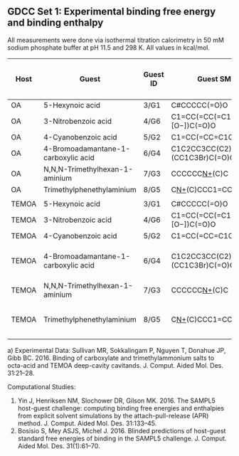 ## GDCC Set 1: Experimental binding free energy and binding enthalpy
All measurements were done via isothermal titration calorimetry in 50 mM sodium phosphate buffer at pH 11.5 and 298 K. All values in kcal/mol. 

|Host|Guest|Guest ID|Guest SMILES|Exp ΔG [<sup>a</sup>](#Gibb16)|Exp ΔG SEM [<sup>a</sup>]|Exp ΔH [<sup>a</sup>](#Gibb16)|Exp ΔH SEM [<sup>a</sup>]|Comp. Studies|
|----|--------------------------|--------|-----------------------|------|----------|------|----------|-------------|
|OA |5-Hexynoic acid                     |3/G1       |C#CCCCC(=O)O                      |-5.40|0.003| -7.71|0.05| [1](#YinGil)[2](#BosMichel)|
|OA |3-Nitrobenzoic acid                 |4/G6       |C1=CC(=CC(=C1)[N+](=O)[O−])C(=O)O |-5.34|0.005| -5.67|0.01| [1](#YinGil)[2](#BosMichel)|
|OA |4-Cyanobenzoic acid                 |5/G2       |C1=CC(=CC=C1C#N)C(=O)O            |-4.73|0.01 | -4.45|0.08| [1](#YinGil)[2](#BosMichel)|
|OA |4-Bromoadamantane-1-carboxylic acid |6/G4       |C1C2CC3CC(C2)(CC1C3Br)C(=O)O      |-9.37|0.01 |-14.78|0.02| [1](#YinGil)[2](#BosMichel)|
|OA |N,N,N-Trimethylhexan-1-aminium      |7/G3       |CCCCCC[N+](C)(C)C                 |-4.49|0.01 | -5.91|0.10| [1](#YinGil)[2](#BosMichel)|
|OA |Trimethylphenethylaminium           |8/G5       |C[N+](C)(C)CCC1=CC=CC=C1          |-3.72|0.01 | -9.96|0.11| [1](#YinGil)[2](#BosMichel)|
||
|TEMOA |5-Hexynoic acid                     |3/G1       |C#CCCCC(=O)O                      |-5.476                 |0.006|-9.961|0.006| [1](#YinGil)[2](#BosMichel)|
|TEMOA |3-Nitrobenzoic acid                 |4/G6       |C1=CC(=CC(=C1)[N+](=O)[O−])C(=O)O |-4.52                  |0.02 |-9.1  |0.1  | [1](#YinGil)[2](#BosMichel)|
|TEMOA |4-Cyanobenzoic acid                 |5/G2       |C1=CC(=CC=C1C#N)C(=O)O            |-5.26                  |0.01 |-7.6  |0.1  | [1](#YinGil)[2](#BosMichel)|
|TEMOA |4-Bromoadamantane-1-carboxylic acid |6/G4       |C1C2CC3CC(C2)(CC1C3Br)C(=O)O      |only NMR data available| --  | --   | --  | [1](#YinGil)[2](#BosMichel)|
|TEMOA |N,N,N-Trimethylhexan-1-aminium      |7/G3       |CCCCCC[N+](C)(C)C                 |-5.73                  |0.06 |-6.62 |0.2  | [1](#YinGil)[2](#BosMichel)|
|TEMOA |Trimethylphenethylaminium           |8/G5       |C[N+](C)(C)CCC1=CC=CC=C1          |only NMR data available| --  |  --  | --  | [1](#YinGil)[2](#BosMichel)|


a) <a name="Gibb16"></a> Experimental Data: Sullivan MR, Sokkalingam P, Nguyen T, Donahue JP, Gibb BC. 2016. Binding of carboxylate and trimethylammonium salts to octa-acid and TEMOA deep-cavity cavitands. J. Comput. Aided Mol. Des. 31:21–28.

Computational Studies:
1. <a name="YinGil"></a> Yin J, Henriksen NM, Slochower DR, Gilson MK. 2016. The SAMPL5 host-guest challenge: computing binding free energies and enthalpies from explicit solvent simulations by the attach-pull-release (APR) method. J. Comput. Aided Mol. Des. 31:133–45.
2. <a name="BosMichel"></a>  Bosisio S, Mey ASJS, Michel J. 2016. Blinded predictions of host-guest standard free energies of binding in the SAMPL5 challenge. J. Comput. Aided Mol. Des. 31(1):61–70.
